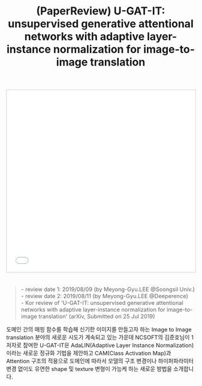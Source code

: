 ﻿---
title: "(PaperReview) U-GAT-IT: unsupervised generative attentional networks with adaptive layer-instance normalization for image-to-image translation"
tags: 
  - Deep Learning
  - Image to Image Translation
  - GAN
  - Computer Vision
  - AdaLIN
categories:
  - PaperReview
toc: false
author_profile: false
comments: 
  provider: "disqus"
  disqus:
    shortname: "https-brstar96-github-io"
use_math: true
header:
  teaser: /assets/Images/paper-reviewugatit-unsupervised-generative-attentional-networks-with-adaptive-layerinstance-normalization-for-imagetoimage-translation-1-638.jpg
---
<center>
<iframe src="//www.slideshare.net/slideshow/embed_code/key/FdV0SMnys08Em0" width="595" height="485" frameborder="0" marginwidth="0" marginheight="0" scrolling="no" style="border:1px solid #CCC; border-width:1px; margin-bottom:5px; max-width: 100%;" allowfullscreen> </iframe> 
</center><br>

<Blockquote><span style="font-size:11pt">- review date 1: 2019/08/09 (by Meyong-Gyu.LEE @Soongsil Univ.)<br>- review date 2: 2019/08/11 (by Meyong-Gyu.LEE @Deeperence)<br>- Kor review of 'U-GAT-IT: unsupervised generative attentional networks with adaptive layer-instance normalization for image-to-image translation' (arXiv, Submitted on 25 Jul 2019)</span></Blockquote>

<span style="font-size:11pt">
도메인 간의 매핑 함수를 학습해 신기한 이미지를 만들고자 하는 Image to Image translation 분야의 새로운 시도가 계속되고 있는 가운데 NCSOFT의 김준호님이 1저자로 참여한 U-GAT-IT은 AdaLIN(Adaptive Layer Instance Normalization)이라는 새로운 정규화 기법을 제안하고 CAM(Class Activation Map)과 Attention 구조의 적용으로 도메인에 따라서 모델의 구조 변경이나 하이퍼파라미터 변경 없이도 유연한 shape 및 texture 변형이 가능케 하는 새로운 방법을 소개합니다.<br>
